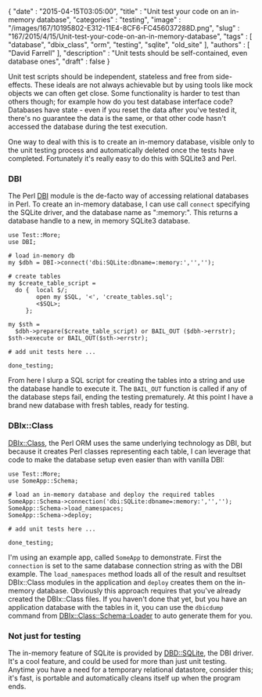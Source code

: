 {
   "date" : "2015-04-15T03:05:00",
   "title" : "Unit test your code on an in-memory database",
   "categories" : "testing",
   "image" : "/images/167/10195802-E312-11E4-8CF6-FC456037288D.png",
   "slug" : "167/2015/4/15/Unit-test-your-code-on-an-in-memory-database",
   "tags" : [
      "database",
      "dbix_class",
      "orm",
      "testing",
      "sqlite",
      "old_site"
   ],
   "authors" : [
      "David Farrell"
   ],
   "description" : "Unit tests should be self-contained, even database ones",
   "draft" : false
}


Unit test scripts should be independent, stateless and free from side-effects. These ideals are not always achievable but by using tools like mock objects we can often get close. Some functionality is harder to test than others though; for example how do you test database interface code? Databases have state - even if you reset the data after you've tested it, there's no guarantee the data is the same, or that other code hasn't accessed the database during the test execution.

One way to deal with this is to create an in-memory database, visible only to the unit testing process and automatically deleted once the tests have completed. Fortunately it's really easy to do this with SQLite3 and Perl.

### DBI

The Perl [DBI](https://metacpan.org/pod/DBI) module is the de-facto way of accessing relational databases in Perl. To create an in-memory database, I can use call `connect` specifying the SQLite driver, and the database name as ":memory:". This returns a database handle to a new, in memory SQLite3 database.

``` prettyprint
use Test::More;
use DBI;

# load in-memory db
my $dbh = DBI->connect('dbi:SQLite:dbname=:memory:','','');

# create tables
my $create_table_script =
  do {  local $/; 
        open my $SQL, '<', 'create_tables.sql';
        <$SQL>;
     };  

my $sth = 
  $dbh->prepare($create_table_script) or BAIL_OUT ($dbh->errstr);
$sth->execute or BAIL_OUT($sth->errstr);

# add unit tests here ...

done_testing;
```

From here I slurp a SQL script for creating the tables into a string and use the database handle to execute it. The `BAIL_OUT` function is called if any of the database steps fail, ending the testing prematurely. At this point I have a brand new database with fresh tables, ready for testing.

### DBIx::Class

[DBIx::Class](https://metacpan.org/pod/DBIx::Class), the Perl ORM uses the same underlying technology as DBI, but because it creates Perl classes representing each table, I can leverage that code to make the database setup even easier than with vanilla DBI:

``` prettyprint
use Test::More;
use SomeApp::Schema;

# load an in-memory database and deploy the required tables
SomeApp::Schema->connection('dbi:SQLite:dbname=:memory:','','');
SomeApp::Schema->load_namespaces;
SomeApp::Schema->deploy;

# add unit tests here ...

done_testing;
```

I'm using an example app, called `SomeApp` to demonstrate. First the `connection` is set to the same database connection string as with the DBI example. The `load_namespaces` method loads all of the result and resultset DBIx::Class modules in the application and `deploy` creates them on the in-memory database. Obviously this approach requires that you've already created the DBIx::Class files. If you haven't done that yet, but you have an application database with the tables in it, you can use the `dbicdump` command from [DBIx::Class::Schema::Loader](https://metacpan.org/pod/DBIx::Class::Schema::Loader) to auto generate them for you.

### Not just for testing

The in-memory feature of SQLite is provided by [DBD::SQLite](https://metacpan.org/pod/DBD::SQLite), the DBI driver. It's a cool feature, and could be used for more than just unit testing. Anytime you have a need for a temporary relational datastore, consider this; it's fast, is portable and automatically cleans itself up when the program ends.

